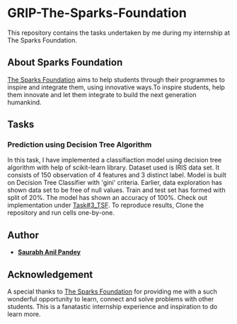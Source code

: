 # GRIP-The-Sparks-Foundation
This repository contains the tasks undertaken by me during my internship at The Sparks Foundation.
## About Sparks Foundation
[The Sparks Foundation](https://www.thesparksfoundationsingapore.org/) aims to help students through their programmes to inspire and integrate them, using innovative ways.To inspire students, help them innovate and let them integrate to build the next generation humankind.
## Tasks
### Prediction using Decision Tree Algorithm
In this task, I have implemented a classifiaction model using decision tree algorithm with help of scikit-learn library. Dataset used is IRIS data set. It consists of 150 observation of 4 features and 3 distinct label. Model is built on Decision Tree Classifier with 'gini' criteria. Earlier, data exploration has shown data set to be free of null values. Train and test set has formed with split of 20%. The model has shown an accuracy of 100%.
Check out implementation under [Task#3_TSF](https://github.com/saurabhap/GRIP-The-Sparks-Foundation/blob/main/TASK%233_TSF.ipynb).
To reproduce results, Clone the repository and run cells one-by-one.
## Author
* [**Saurabh Anil Pandey**](https://www.linkedin.com/in/saurabh-anil-pandey-3a048418a) 
## Acknowledgement
A special thanks to [The Sparks Foundation](https://www.thesparksfoundationsingapore.org/) for providing me with a such wonderful opportunity to learn, connect and solve problems with other students. This is a fanatastic internship experience and inspiration to do learn more. 
